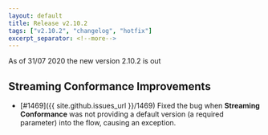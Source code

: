 ```yaml
---
layout: default
title: Release v2.10.2
tags: ["v2.10.2", "changelog", "hotfix"]
excerpt_separator: <!--more-->
---
```


As of 31/07 2020 the new version 2.10.2 is out
<!--more-->

## Streaming Conformance Improvements

- [#1469]({{ site.github.issues_url }}/1469) Fixed the bug when **Streaming Conformance** was not providing a default version (a required parameter) into the flow, causing an exception. 

